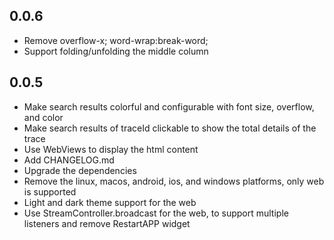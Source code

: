 ## 0.0.6
- Remove overflow-x; word-wrap:break-word;
- Support folding/unfolding the middle column
## 0.0.5
- Make search results colorful and configurable with font size, overflow, and color
- Make search results of traceId clickable to show the total details of the trace
- Use WebViews to display the html content
- Add CHANGELOG.md
- Upgrade the dependencies
- Remove the linux, macos, android, ios, and windows platforms, only web is supported
- Light and dark theme support for the web
- Use StreamController.broadcast for the web, to support multiple listeners and remove RestartAPP widget
